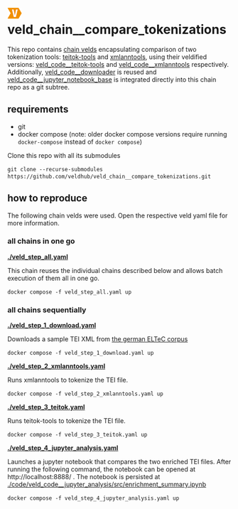 # ![veld chain](https://raw.githubusercontent.com/veldhub/.github/refs/heads/main/images/symbol_V_letter.png) veld_chain__compare_tokenizations

This repo contains [chain velds](https://zenodo.org/records/13322913) encapsulating comparison of
two tokenization tools: [teitok-tools](https://github.com/ufal/teitok-tools) and 
[xmlanntools](https://github.com/czcorpus/xmlanntools), using their veldified versions: 
[veld_code__teitok-tools](https://github.com/veldhub/veld_code__teitok-tools) and 
[veld_code__xmlanntools](https://github.com/veldhub/veld_code__xmlanntools) respectively.
Additionally, [veld_code__downloader](https://github.com/veldhub/veld_code__downloader) is reused 
and [veld_code__jupyter_notebook_base](https://github.com/veldhub/veld_code__jupyter_notebook_base)
is integrated directly into this chain repo as a git subtree.

## requirements

- git
- docker compose (note: older docker compose versions require running `docker-compose` instead of 
  `docker compose`)

Clone this repo with all its submodules
```
git clone --recurse-submodules https://github.com/veldhub/veld_chain__compare_tokenizations.git
```

## how to reproduce

The following chain velds were used. Open the respective veld yaml file for more information.

### all chains in one go

**[./veld_step_all.yaml](./veld_step_all.yaml)** 

This chain reuses the individual chains described below and allows batch execution of them all in
one go.

```
docker compose -f veld_step_all.yaml up
```

### all chains sequentially

**[./veld_step_1_download.yaml](./veld_step_1_download.yaml)** 

Downloads a sample TEI XML from [the german ELTeC corpus](https://github.com/COST-ELTeC/ELTeC-deu/)

```
docker compose -f veld_step_1_download.yaml up
```

**[./veld_step_2_xmlanntools.yaml](./veld_step_2_xmlanntools.yaml)** 

Runs xmlanntools to tokenize the TEI file.

```
docker compose -f veld_step_2_xmlanntools.yaml up
```

**[./veld_step_3_teitok.yaml](./veld_step_3_teitok.yaml)** 

Runs teitok-tools to tokenize the TEI file.

```
docker compose -f veld_step_3_teitok.yaml up
```

**[./veld_step_4_jupyter_analysis.yaml](./veld_step_4_jupyter_analysis.yaml)** 

Launches a jupyter notebook that compares the two enriched TEI files. After running the following
command, the notebook can be opened at http://localhost:8888/ . The notebook is persisted at
[./code/veld_code__jupyter_analysis/src/enrichment_summary.ipynb](./code/veld_code__jupyter_analysis/src/enrichment_summary.ipynb)

```
docker compose -f veld_step_4_jupyter_analysis.yaml up
```

